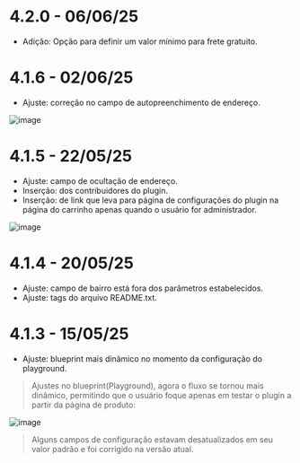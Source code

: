 # 4.2.0 - 06/06/25
* Adição: Opção para definir um valor mínimo para frete gratuito.

# 4.1.6 - 02/06/25
* Ajuste: correção no campo de autopreenchimento de endereço.

![image](https://github.com/user-attachments/assets/095e3cef-3546-4418-a1dc-c59aa0844bde)

# 4.1.5 - 22/05/25
* Ajuste: campo de ocultação de endereço.
* Inserção: dos contribuidores do plugin.
* Inserção: de link que leva para página de configurações do plugin na página do carrinho apenas quando o usuário for administrador.

![image](https://github.com/user-attachments/assets/8c5b6e61-a87d-491f-9b4c-8a6712f20bba)

# 4.1.4 - 20/05/25
* Ajuste: campo de bairro está fora dos parâmetros estabelecidos.
* Ajuste: tags do arquivo README.txt.

# 4.1.3 - 15/05/25
* Ajuste: blueprint mais dinâmico no momento da configuração do playground.

> Ajustes no blueprint(Playground), agora o fluxo se tornou mais dinâmico, permitindo que o usuário foque apenas em testar o plugin a partir da página de produto:

![image](https://github.com/user-attachments/assets/17fe8dff-2083-4324-8a7b-98504e286056)

> Alguns campos de configuração estavam desatualizados em seu valor padrão e foi corrigido na versão atual.